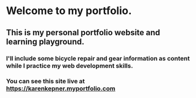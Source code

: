# Welcome to my portfolio.

## This is my personal portfolio website and learning playground.

### I'll include some bicycle repair and gear information as content while I practice my web development skills.

### You can see this site live at https://karenkepner.myportfolio.com

